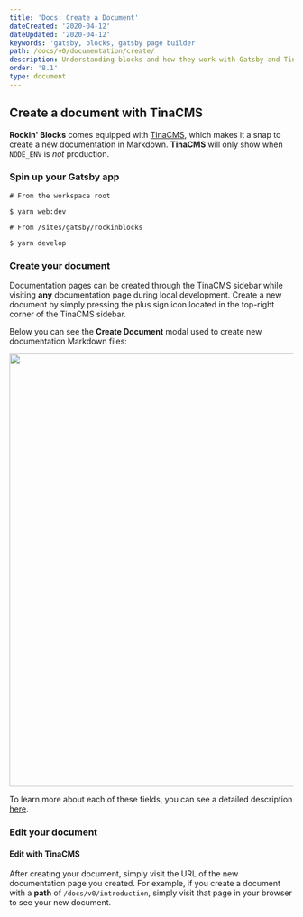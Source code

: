 ```yaml
---
title: 'Docs: Create a Document'
dateCreated: '2020-04-12'
dateUpdated: '2020-04-12'
keywords: 'gatsby, blocks, gatsby page builder'
path: /docs/v0/documentation/create/
description: Understanding blocks and how they work with Gatsby and TinaCMS.
order: '8.1'
type: document
---
```


## Create a document with TinaCMS

**Rockin' Blocks** comes equipped with [TinaCMS](https://tina.io), which makes it a snap to create a new documentation in Markdown. **TinaCMS** will only show when `NODE_ENV` is _not_ production.

### Spin up your Gatsby app

```shell
# From the workspace root

$ yarn web:dev

# From /sites/gatsby/rockinblocks

$ yarn develop
```

### Create your document

Documentation pages can be created through the TinaCMS sidebar while visiting **any** documentation page during local development. Create a new document by simply pressing the plus sign icon located in the top-right corner of the TinaCMS sidebar.

Below you can see the **Create Document** modal used to create new documentation Markdown files:

<img src="//rockinblocks.s3-us-west-2.amazonaws.com/media/screenshot-create-document.png" width="768">

To learn more about each of these fields, you can see a detailed description [here](/documentation).

### Edit your document

#### Edit with TinaCMS

After creating your document, simply visit the URL of the new documentation page you created. For example, if you create a document with a **path** of `/docs/v0/introduction`, simply visit that page in your browser to see your new document. 

